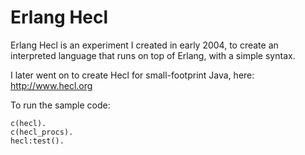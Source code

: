 Erlang Hecl
===========

Erlang Hecl is an experiment I created in early 2004, to create an
interpreted language that runs on top of Erlang, with a simple syntax.

I later went on to create Hecl for small-footprint Java, here: http://www.hecl.org

To run the sample code:

    c(hecl).
    c(hecl_procs).
    hecl:test().
